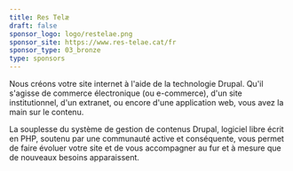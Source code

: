 ```yaml
---
title: Res Telæ
draft: false
sponsor_logo: logo/restelae.png
sponsor_site: https://www.res-telae.cat/fr
sponsor_type: 03_bronze
type: sponsors
---
```

Nous créons votre site internet à l'aide de la technologie Drupal. Qu'il s'agisse de commerce électronique (ou e-commerce), d'un site institutionnel, d'un extranet, ou encore d'une application web, vous avez la main sur le contenu. 

La souplesse du système de gestion de contenus Drupal, logiciel libre écrit en PHP, soutenu par une communauté active et conséquente, vous permet de faire évoluer votre site et de vous accompagner au fur et à mesure que de nouveaux besoins apparaissent.